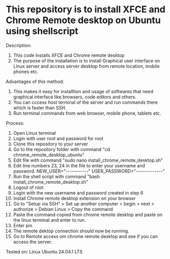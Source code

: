 # This repository is to install XFCE and Chrome Remote desktop on Ubuntu using shellscript

Description:
1. This code installs XFCE and Chrome remote desktop
2. The purpose of the installation is to install Graphical user interface on Linux server and access server desktop from remote location, mobile phones etc.

Advantages of this method:
1. This makes it easy for installtion and usage of softwares that need graphical interface like browsers, code editors and others.
2. You can cccess host terminal of the server and run commands there which is faster than SSH.
3. Run terminal commands from web browser, mobile phone, tablets etc. 

Process:
1. Open Linux terminal
2. Login with user root and password for root
3. Clone this repository to your server
4. Go to the repository folder with command "cd chrome_remote_desktop_ubuntu"
5. Edit file with command "sudo nano install_chrome_remote_desktop.sh"
6. Edit line numbers 23, 24 in the file to enter your username and password. NEW_USER="-----------" USER_PASSWORD="-------------"
7. Run the shell script with command "bash install_chrome_remote_desktop.sh"
8. Logout of root
9. Login with the new username and password created in step 6
10. Install Chrome remote desktop extension on your browser
11. Go to "Setup via SSH" > Set up another computer > begin > next > authorize > Debian Linux > Copy the command
12. Paste the command copied from chrome remote desktop and paste on the linux terminal and enter to run.
13. Enter pin
14. The remote dektop connection should now be running.
15. Go to Remote access om chrome remote desktop and see if you can access the server.

Tested on:    Linux Ubuntu 24.04.1 LTS


